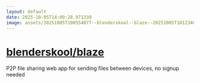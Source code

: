 ```yaml
---
layout: default
date: 2025-10-05T14:09:28.971339
image: assets/20251005T100554077--blenderskool--blaze--20251005T101234838--cropped.png
---
```


# [blenderskool/blaze](https://github.com/blenderskool/blaze)

P2P file sharing web app for sending files between devices, no signup needed
